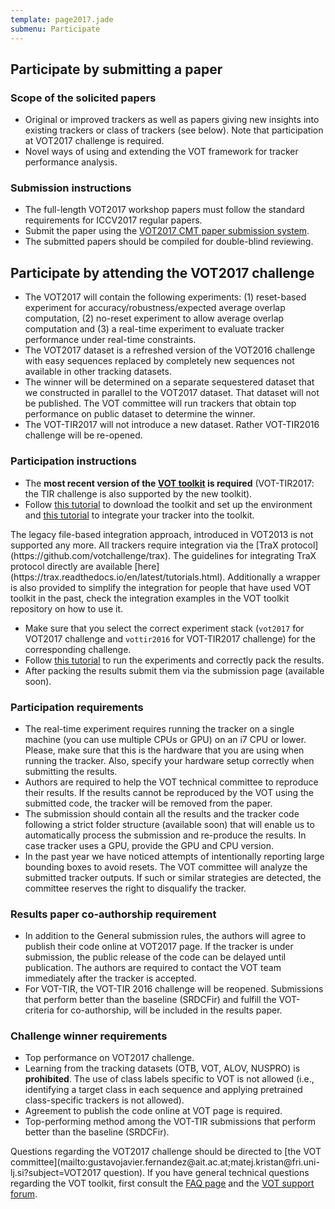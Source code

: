 ```yaml
---
template: page2017.jade
submenu: Participate
---
```


## Participate by submitting a paper

### Scope of the solicited papers

 * Original or improved trackers as well as papers giving new insights into existing trackers or class of trackers (see below). Note that participation at VOT2017 challenge is required.
 * Novel ways of using and extending the VOT framework for tracker performance analysis.

### Submission instructions

 * The full-length VOT2017 workshop papers must follow the standard requirements for ICCV2017 regular papers.
 * Submit the paper using the [VOT2017 CMT paper submission system](https://cmt3.research.microsoft.com/VOT2017).
 * The submitted papers should be compiled for double-blind reviewing.

## Participate by attending the VOT2017 challenge

* The VOT2017 will contain the following experiments: (1) reset-based experiment for accuracy/robustness/expected average overlap computation,  (2) no-reset experiment to allow average overlap computation and (3) a real-time experiment to evaluate tracker performance under real-time constraints.
* The VOT2017 dataset is a refreshed version of the VOT2016 challenge with easy sequences replaced by completely new sequences not available in other tracking datasets.
* The winner will be determined on a separate sequestered dataset that we constructed in parallel to the VOT2017 dataset. That dataset will not be published. The VOT committee will run trackers that obtain top performance on public dataset to determine the winner.
* The VOT-TIR2017 will not introduce a new dataset. Rather VOT-TIR2016 challenge will be re-opened.

### Participation instructions

 * The **most recent version of the [VOT toolkit](https://github.com/votchallenge/vot-toolkit) is required** (VOT-TIR2017: the TIR challenge is also supported by the new toolkit).
 * Follow [this tutorial](/howto/workspace.html) to download the toolkit and set up the environment and [this tutorial](/howto/integration.html) to integrate your tracker into the toolkit.

<div class="alert alert-info" role="alert">
The legacy file-based integration approach, introduced in VOT2013 is not supported any more. All trackers require integration via the [TraX protocol](https://github.com/votchallenge/trax). The guidelines for integrating TraX protocol directly are available [here](https://trax.readthedocs.io/en/latest/tutorials.html). Additionally a wrapper is also provided to simplify the integration for people that have used VOT toolkit in the past, check the integration examples in the VOT toolkit repository on how to use it.
</div>

 * Make sure that you select the correct experiment stack (`vot2017` for VOT2017 challenge and `vottir2016` for VOT-TIR2017 challenge) for the corresponding challenge.
 * Follow [this tutorial](/howto/perfeval.html) to run the experiments and correctly pack the results.
 * After packing the results submit them via the submission page (available soon).

### Participation requirements

 * The real-time experiment requires running the tracker on a single machine (you can use multiple CPUs or GPU) on an i7 CPU or lower. Please, make sure that this is the hardware that you are using when running the tracker. Also, specify your hardware setup correctly when submitting the results.
 * Authors are required to help the VOT technical committee to reproduce their results. If the results cannot be reproduced by the VOT using the submitted code, the tracker will be removed from the paper.
 * The submission should contain all the results and the tracker code following a strict folder structure (available soon) that will enable us to automatically process the submission and re-produce the results. In case tracker uses a GPU, provide the GPU and CPU version.
 * In the past year we have noticed attempts of intentionally reporting large bounding boxes to avoid resets. The VOT committee will analyze the submitted tracker outputs. If such or similar strategies are detected, the committee reserves the right to disqualify the tracker.

### Results paper co-authorship requirement

 * In addition to the General submission rules, the authors will agree to publish their code online at VOT2017 page. If the tracker is under submission, the public release of the code can be delayed until publication. The authors are required to contact the VOT team immediately after the tracker is accepted.
 * For VOT-TIR, the VOT-TIR 2016 challenge will be reopened. Submissions that perform better than the baseline (SRDCFir) and fulfill the VOT-criteria for co-authorship, will be included in the results paper.

### Challenge winner requirements

 * Top performance on VOT2017 challenge.
 * Learning from the tracking datasets (OTB, VOT, ALOV, NUSPRO) is **prohibited**. The use of class labels specific to VOT is not allowed (i.e., identifying a target class in each sequence and applying pretrained class-specific trackers is not allowed).
 * Agreement to publish the code online at VOT page is required.
 * Top-performing method among the VOT-TIR submissions that perform better than the baseline (SRDCFir).

Questions regarding the VOT2017 challenge should be directed to [the VOT committee](mailto:&#103;&#117;&#115;&#116;&#97;&#118;&#111;&#106;&#97;&#118;&#105;&#101;&#114;&#46;&#102;&#101;&#114;&#110;&#97;&#110;&#100;&#101;&#122;&#64;&#97;&#105;&#116;&#46;&#97;&#99;&#46;&#97;&#116;&#59;&#109;&#97;&#116;&#101;&#106;&#46;&#107;&#114;&#105;&#115;&#116;&#97;&#110;&#64;&#102;&#114;&#105;&#46;&#117;&#110;&#105;&#45;&#108;&#106;&#46;&#115;&#105;?subject=VOT2017 question). If you have general technical questions regarding the VOT toolkit, first consult the [FAQ page](/howto/faq.html) and the [VOT support forum](https://groups.google.com/forum/?hl=en#!forum/votchallenge-help).



